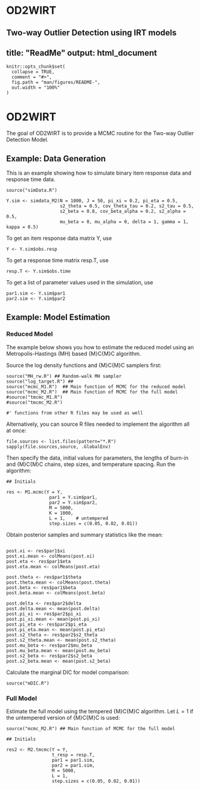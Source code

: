 # OD2WIRT
Two-way Outlier Detection using IRT models
---
title: "ReadMe"
output: html_document
---


<!-- README.md is generated from README.Rmd. Please edit that file -->

```{r, include = FALSE}
knitr::opts_chunk$set(
  collapse = TRUE,
  comment = "#>",
  fig.path = "man/figures/README-",
  out.width = "100%"
)
```

# OD2WIRT

<!-- badges: start -->
<!-- badges: end -->

The goal of OD2WIRT is to provide a MCMC routine for the Two-way Outlier Detection Model.


## Example: Data Generation

This is an example showing how to simulate binary item response data and response time data.

```{r example}
source("simData.R")

Y.sim <- simdata_M2(N = 1000, J = 50, pi_xi = 0.2, pi_eta = 0.5,
                    s2_theta = 0.5, cov_theta_tau = 0.2, s2_tau = 0.5,
                    s2_beta = 0.8, cov_beta_alpha = 0.2, s2_alpha = 0.5,
                    mu_beta = 0, mu_alpha = 0, delta = 1, gamma = 1, kappa = 0.5)

```

To get an item response data matrix Y, use
```{r example}
Y <- Y.sim$obs.resp
```

To get a response time matrix resp.T, use
```{r example}
resp.T <- Y.sim$obs.time
```

To get a list of parameter values used in the simulation, use
```{r example}
par1.sim <- Y.sim$par1
par2.sim <- Y.sim$par2
```


## Example: Model Estimation

### Reduced Model

The example below shows you how to estimate the reduced model using an Metropolis-Hastings (MH) based {M}C{M}C algorithm.

Source the log density functions and {M}C{M}C samplers first:
```{r example}
source("MH_rw.R") ## Random-walk MH sampler
source("log_target.R") ## 
source("mcmc_M1.R")  ## Main function of MCMC for the reduced model
source("mcmc_M2.R")  ## Main function of MCMC for the full model
#source("tmcmc_M1.R") 
#source("tmcmc_M2.R") 

#' functions from other R files may be used as well
```

Alternatively, you can source R files needed to implement the algorithm all at once:
```{r example}
file.sources <- list.files(pattern="*.R")
sapply(file.sources,source, .GlobalEnv)
```

Then specify the data, initial values for parameters, the lengths of burn-in and {M}C{M}C chains, step sizes, and temperature spacing. Run the algorithm:
```{r example}
## Initials

res <- M1.mcmc(Y = Y, 
                par1 = Y.sim$par1,
                par2 = Y.sim$par2,
                M = 5000,
                K = 1000,
                L = 1,    # untempered 
                step.sizes = c(0.05, 0.02, 0.01))

```
Obtain posterior samples and summary statistics like the mean:
```{r example}

post.xi <- res$par1$xi
post.xi.mean <- colMeans(post.xi)
post.eta <- res$par1$eta
post.eta.mean <- colMeans(post.eta)

post.theta <- res$par1$theta
post.theta.mean <- colMeans(post.theta)
post.beta <- res$par1$beta
post.beta.mean <- colMeans(post.beta)

post.delta <- res$par2$delta
post.delta.mean <- mean(post.delta)
post.pi_xi <- res$par2$pi_xi
post.pi_xi.mean <- mean(post.pi_xi)
post.pi_eta <- res$par2$pi_eta
post.pi_eta.mean <- mean(post.pi_eta)
post.s2_theta <- res$par2$s2_theta
post.s2_theta.mean <- mean(post.s2_theta)
post.mu_beta <- res$par2$mu_beta
post.mu_beta.mean <- mean(post.mu_beta)
post.s2_beta <- res$par2$s2_beta
post.s2_beta.mean <- mean(post.s2_beta)
```

Calculate the marginal DIC for model comparison:
```{r example}
source("mDIC.R")

```

### Full Model

Estimate the full model using the tempered {M}C{M}C algorithm. Let $L=1$ if the untempered version of {M}C{M}C is used:
```{r example}
source("mcmc_M2.R") ## Main function of MCMC for the full model
```


```{r example}
## Initials

res2 <- M2.tmcmc(Y = Y,
                 t_resp = resp.T,
                 par1 = par1.sim,
                 par2 = par1.sim,
                 M = 5000,
                 L = 1,
                 step.sizes = c(0.05, 0.02, 0.01))
  

```
